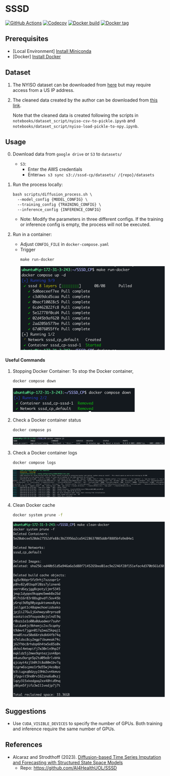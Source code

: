 # SSSD
<p align="left">
  <a href="https://github.com/egpivo/SSSD_CP/actions"><img src="https://github.com/egpivo/SSSD_CP/workflows/Test/badge.svg" alt="GitHub Actions"/></a>
  <a href="https://codecov.io/gh/egpivo/SSSD_CP"><img src="https://codecov.io/gh/egpivo/SSSD_CP/graph/badge.svg?token=gtKjUUupSz" alt="Codecov"/></a>
  <a href="https://hub.docker.com/repository/docker/egpivo/sssd"><img src="https://img.shields.io/docker/automated/egpivo/sssd" alt="Docker build"/></a>
  <a href="https://hub.docker.com/repository/docker/egpivo/sssd"><img src="https://img.shields.io/docker/v/egpivo/sssd" alt="Docker tag"/></a>
</p>

## Prerequisites
- [Local Environment] [Install Miniconda](https://docs.anaconda.com/free/miniconda/miniconda-install/)
- [Docker] [Install Docker](https://docs.docker.com/get-docker/)


## Dataset
1. The NYISO dataset can be downloaded from [here](https://www.nyiso.com/) but may require access from a US IP address.
2. The cleaned data created by the author can be downloaded from [this link](https://drive.google.com/drive/folders/1dwPkBIHSikhQ5ru3HPQiILSnaGAtP3Yr?usp=sharing).

   Note that the cleaned data is created following the scripts in `notebooks/dataset_script/nyiso-csv-to-pickle.ipynb` and `notebooks/dataset_script/nyiso-load-pickle-to-npy.ipynb`.

## Usage
0. Download data from `google drive` or `S3` to `datasets/`
   - `S3`:
     - Enter the AWS credentials
     - Enter`aws s3 sync s3://sssd-cp/datasets/ /{repo}/datasets`
1. Run the process locally:
    ```shell
    bash scripts/diffusion_process.sh \
      --model_config {MODEL_CONFIG} \
      --training_config {TRAINING_CONFIG} \
      --inference_config {INFERENCE_CONFIG}
    ```
   - Note: Modify the parameters in three different configs. If the training or inference config is empty, the process will not be executed.

2. Run in a container:
   - Adjust `CONFIG_FILE` in `docker-compose.yaml`
   - Trigger
       ```shell
       make run-docker
       ```
     ![img.png](docs/images/img.png)

####  Useful Commands

1. Stopping Docker Container: To stop the Docker container,
    ```bash
    docker compose down
    ```
   ![img.png](docs/images/img_5.png)
2. Check a Docker container status
   ```bash
   docker compose ps
   ```
   ![img_2.png](docs/images/img_2.png)
3. Check a Docker container logs
   ```bash
   docker compose logs
   ```
   ![img_1.png](docs/images/img_1.png)

4. Clean Docker cache
   ```bash
   docker system prune -f
   ```
   ![img_4.png](docs/images/img_4.png)

## Suggestions
- Use `CUDA_VISIBLE_DEVICES` to specify the number of GPUs. Both training and inference require the same number of GPUs.



## References
- Alcaraz and Strodthoff (2023). [Diffusion-based Time Series Imputation and Forecasting with Structured State Space Models](https://arxiv.org/pdf/2208.09399.pdf)
  - Repo: https://github.com/AI4HealthUOL/SSSD
